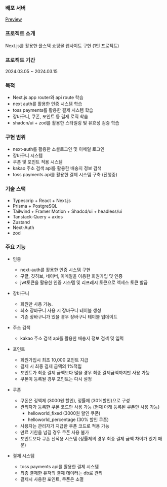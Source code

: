 ### 배포 서버
<a href="https://devcamp-two.vercel.app/">Preview</a>

### 프로젝트 소개
Next.js를 활용한 풀스택 쇼핑몰 웹사이트 구현 (1인 프로젝트)

### 프로젝트 기간
2024.03.05 ~ 2024.03.15

### 목적
- Next.js app router와 api route 학습
- next auth를 활용한 인증 시스템 학습
- toss payments를 활용한 결제 시스템 학습
- 장바구니, 쿠폰, 포인트 등 결제 로직 학습
- shadcn/ui + zod를 활용한 스타일링 및 유효성 검증 학습


### 구현 범위
- next-auth를 활용한 소셜로그인 및 이메일 로그인
- 장바구니 시스템
- 쿠폰 및 포인트 적용 시스템
- kakao 주소 검색 api를 활용한 배송지 정보 검색
- toss payments api를 활용한 결제 시스템 구축 (진행중)


### 기술 스택
- Typescrip + React + Next.js
- Prisma + PostgreSQL
- Tailwind + Framer Motion + Shadcd/ui + headless/ui
- Tanstack-Query + axios
- Zustand
- Next-Auth
- zod

### 주요 기능
- 인증
  - next-auth를 활용한 인증 시스템 구현
  - 구글, 깃허브, 네이버, 이메일을 이용한 회원가입 및 인증
  - jwt토큰을 활용한 인증 시스템 및 리프레시 토큰으로 엑세스 토큰 발급

- 장바구니
  - 회원만 사용 가능.
  - 최초 장바구니 사용 시 장바구니 테이블 생성
  - 기존 장바구니가 있을 경우 장바구니 테이블 업데이트

- 주소 검색
  - kakao 주소 검색 api를 활용한 배송지 정보 검색 및 입력

- 포인트
  - 회원가입시 최초 10,000 포인트 지급
  - 결제 시 최종 결제 금액의 1%적립
  - 포인트가 최종 결제 금액보다 많을 경우 최종 결제금액까지만 사용 가능
  - 쿠폰이 등록될 경우 포인트는 다시 설정

- 쿠폰 
  - 쿠폰은 정액제 (3000원 할인), 정률제 (30%할인)으로 구성
  - 관리자가 등록한 쿠폰 코드만 사용 가능 (현재 아래 등록된 쿠폰만 사용 가능)
    - helloworld_fixed (3000원 할인 쿠폰)
    - helloworld_percentage (30% 할인 쿠폰)
  - 사용자는 관리자가 지급한 쿠폰 코드로 적용 가능
  - 만료 기한을 넘길 경우 쿠폰 사용 불가
  - 포인트보다 쿠폰 선적용 시스템 (정률제의 경우 최종 결제 금액 차이가 있기 때문)
  
- 결제 시스템
  - toss payments api를 활용한 결제 시스템
  - 최종 결제한 유저의 결제 데이터는 db로 관리
  - 결제시 사용한 포인트, 쿠폰은 소멸